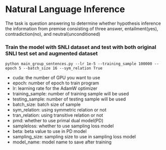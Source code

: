 # Natural Language Inference

The task is question answering to determine whether hypothesis inference the information 
from premise consisting of three answer, entailment(yes), contradiction(no), and neutral(unconditioned)

### Train the model with SNLI dataset and test with both original SNLI test set and augmented dataset

```
python main_group_sentences.py --lr 1e-5 --training_sample 100000 --epoch 5 --batch_size 16 --sym_relation True
```
- cuda: the number of GPU you want to use
- epoch: number of epoch to train program
- lr: learning rate for the AdamW optimizer
- training_sample: number of training sample will be used
- testing_sample: number of testing sample will be used
- batch_size: batch size of sample
- sym_relation: using symmetric relation or not
- tran_relation: using transitive relation or not
- pmd: whether to use primal dual model(PD)
- sampleloss: whether to use sampling loss model
- beta: beta value to use in PD model
- sampling_size: sampling size to use in sampling loss model
- model_name: model name to save after training

